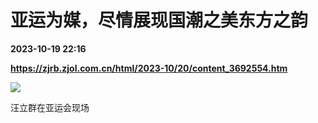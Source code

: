 # 亚运为媒，尽情展现国潮之美东方之韵

**2023-10-19 22:16**

**https://zjrb.zjol.com.cn/html/2023-10/20/content_3692554.htm**

![](https://zjrb.zjol.com.cn/images/2023-10/20/zjrb2023102000007v02b003.jpg)

汪立群在亚运会现场